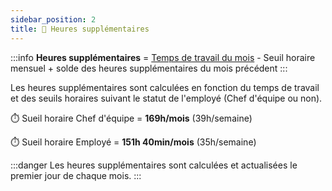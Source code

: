 ```yaml
---
sidebar_position: 2
title: 🪪 Heures supplémentaires
---
```


:::info 
**Heures supplémentaires** = [Temps de travail du mois](./temps-de-travail) - Seuil horaire mensuel + solde des heures supplémentaires du mois précédent
:::

Les heures supplémentaires sont calculées en fonction du temps de travail et des seuils horaires suivant le statut de l'employé (Chef d'équipe ou non).

⏱️ Sueil horaire Chef d'équipe = **169h/mois** (39h/semaine)

⏱️ Sueil horaire Employé = **151h 40min/mois** (35h/semaine)

:::danger 
Les heures supplémentaires sont calculées et actualisées le premier jour de chaque mois.
:::
